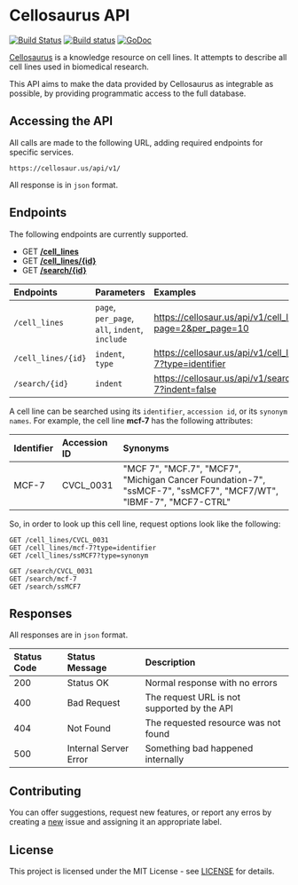 # Cellosaurus API

[![Build Status](https://travis-ci.org/assefamaru/cellosaurus-api.svg?branch=master)](https://travis-ci.org/assefamaru/cellosaurus-api)
[![Build status](https://ci.appveyor.com/api/projects/status/ssw9ljftsj3pbom5?svg=true)](https://ci.appveyor.com/project/assefamaru/cellosaurus-api)
[![GoDoc](https://godoc.org/github.com/assefamaru/cellosaurus-api?status.svg)](https://godoc.org/github.com/assefamaru/cellosaurus-api)

[Cellosaurus](http://web.expasy.org/cellosaurus/) is a knowledge resource on cell lines. It attempts to describe all cell lines used in biomedical research.

This API aims to make the data provided by Cellosaurus as integrable as possible, by providing programmatic access to the full database.

## Accessing the API

All calls are made to the following URL, adding required endpoints for specific services.

```
https://cellosaur.us/api/v1/
```

All response is in `json` format.

## Endpoints

The following endpoints are currently supported.

* GET **[/cell_lines](#)**
* GET **[/cell_lines/{id}](#)**
* GET **[/search/{id}](#)**

| Endpoints | Parameters | Examples |
| :--- | :--- | :--- |
| `/cell_lines` | `page`, `per_page`, `all`, `indent`, `include` | https://cellosaur.us/api/v1/cell_lines?page=2&per_page=10 |
| `/cell_lines/{id}` | `indent`, `type` | https://cellosaur.us/api/v1/cell_lines/mcf-7?type=identifier |
| `/search/{id}` | `indent` | https://cellosaur.us/api/v1/search/mcf-7?indent=false |

A cell line can be searched using its `identifier`, `accession id`, or its `synonym names`. For example, the cell line **mcf-7** has the following attributes:

| Identifier | Accession ID | Synonyms |
| :--- | :------------------- | :--- |
| MCF-7 | CVCL_0031 | "MCF 7", "MCF.7", "MCF7", "Michigan Cancer Foundation-7", "ssMCF-7", "ssMCF7", "MCF7/WT", "IBMF-7", "MCF7-CTRL" |

So, in order to look up this cell line, request options look like the following:

```
GET /cell_lines/CVCL_0031
GET /cell_lines/mcf-7?type=identifier
GET /cell_lines/ssMCF7?type=synonym

GET /search/CVCL_0031
GET /search/mcf-7
GET /search/ssMCF7
```

## Responses

All responses are in `json` format.

| Status Code | Status Message | Description |
| :--- | :--- | :--- |
| 200 | Status OK | Normal response with no errors |
| 400 | Bad Request | The request URL is not supported by the API |
| 404 | Not Found | The requested resource was not found |
| 500 | Internal Server Error | Something bad happened internally |

## Contributing

You can offer suggestions, request new features, or report any erros by creating a [new](https://github.com/assefamaru/cellosaurus-api/issues/new) issue and assigning it an appropriate label.

## License

This project is licensed under the MIT License - see [LICENSE](LICENSE) for details.
